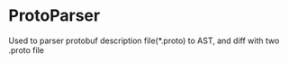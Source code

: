# ProtoParser
Used to parser protobuf description file(*.proto) to AST, and diff with two .proto file